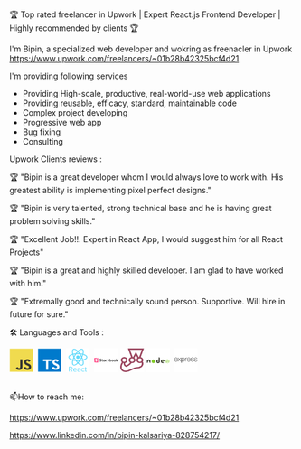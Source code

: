 🏆 Top rated freelancer in Upwork | Expert React.js Frontend Developer | Highly recommended by clients 🏆

I'm Bipin, a specialized web developer and wokring as freenacler in Upwork https://www.upwork.com/freelancers/~01b28b42325bcf4d21

I'm providing following services

- Providing High-scale, productive, real-world-use web applications
- Providing reusable, efficacy, standard, maintainable code
- Complex project developing
- Progressive web app
- Bug fixing
- Consulting

Upwork Clients reviews :

🏆 "Bipin is a great developer whom I would always love to work with. His greatest ability is implementing pixel perfect designs."

🏆 "Bipin is very talented, strong technical base and he is having great problem solving skills."

🏆 "Excellent Job!!. Expert in React App, I would suggest him for all React Projects"

🏆 "Bipin is a great and highly skilled developer. I am glad to have worked with him."

🏆 "Extremally good and technically sound person. Supportive. Will hire in future for sure."


🛠️ Languages and Tools :

<div>
  <img src="https://github.com/devicons/devicon/blob/master/icons/javascript/javascript-original.svg" title="Javascript" alt="Javascript" width="42" height="42"/>&nbsp;
  <img src="https://github.com/devicons/devicon/blob/master/icons/typescript/typescript-original.svg" title="Typescript" alt="Typescript" width="42" height="42"/>&nbsp;
  <img src="https://github.com/devicons/devicon/blob/master/icons/react/react-original-wordmark.svg" title="React" alt="React" width="42" height="42"/>&nbsp;
  <img src="https://github.com/devicons/devicon/blob/master/icons/storybook/storybook-original-wordmark.svg" title="Storybook" **alt="Storyblock" width="42" height="42"/>
  <img src="https://github.com/devicons/devicon/blob/master/icons/jest/jest-plain.svg" title="Jest" **alt="Jest" width="42" height="42"/>  
  <img src="https://github.com/devicons/devicon/blob/master/icons/nodejs/nodejs-original-wordmark.svg" title="NodeJS" alt="NodeJS" width="42" height="42"/>&nbsp;
  <img src="https://github.com/devicons/devicon/blob/master/icons/express/express-original-wordmark.svg" title="ExpressJS" alt="ExpressJS" width="42" height="42"/>&nbsp;
</div>&nbsp;

 
📫How to reach me:

https://www.upwork.com/freelancers/~01b28b42325bcf4d21

https://www.linkedin.com/in/bipin-kalsariya-828754217/
